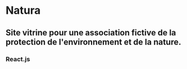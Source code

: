 <h1>Natura</h1>
<h2>Site vitrine pour une association fictive de la protection de l'environnement et de la nature.</h2>
<h3>React.js</h3>
